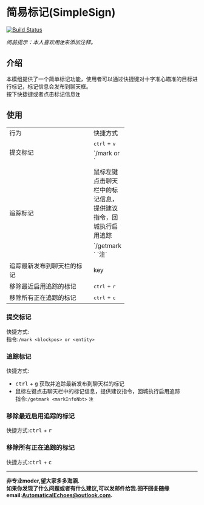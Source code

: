 # 简易标记(SimpleSign)
[![Build Status](https://img.shields.io/badge/MinecraftForge-1.19.x-brightgreen)](https://github.com/MinecraftForge/MinecraftForge?branch=1.20.x)

_阅前提示：本人喜欢用<span title="如果影响你观看就先给你道个歉啦！>-<" >**`注`**</span>来添加注释。_
## 介绍

本模组提供了一个简单标记功能，使用者可以通过快捷键对十字准心瞄准的目标进行标记，标记信息会发布到聊天框。  
按下快捷键或者点击标记信息<span title="点击标记信息提供的是建议指令，因为本质上是指令模组，点击完提交即可" >**`注`**</span>

## 使用

<table width="311" border="0" cellpadding="0" cellspacing="0" style="width:233.25pt;border-collapse:collapse;table-layout:fixed;">
   <colgroup><col width="239" style="mso-width-source:userset;mso-width-alt:7648;">
   <col width="72" style="width:54.00pt;">
   </colgroup><tbody><tr height="18" style="height:13.50pt;">
    <td class="xl65" height="18" width="239" style="height:13.50pt;width:179.25pt;" >行为</td>
    <td class="xl65" width="72" style="width:54.00pt;" >快捷方式</td>
   </tr>
   <tr height="18" style="height:13.50pt;">
    <td class="xl66" height="36" rowspan="2" style="height:27.00pt;border-right:none;border-bottom:none;" >提交标记</td>
    <td class="xl67" ><kbd>ctrl</kbd> + <kbd>v</kbd></td>
   </tr>
   <tr height="18" style="height:13.50pt;">
    <td class="xl67" >`/mark <blockpos> or <entity>`</td>
   </tr>
   <tr height="18" style="height:13.50pt;">
    <td class="xl68" height="18" rowspan="2" style="height:13.50pt;" >追踪标记</td>
    <td class="xl67" >鼠标左键点击聊天栏中的标记信息，提供建议指令，回城执行启用追踪</td>
   </tr>
   <tr height="18" style="height:13.50pt;">
    <td class="xl67" >`/getmark <markInfoNbt>` <span title="不建议手写，因为是NBT" >`注`</span></td>
   </tr>
   <tr height="18" style="height:13.50pt;">
    <td class="xl68" height="18" style="height:13.50pt;" >追踪最新发布到聊天栏的标记</td>
    <td class="xl67" >key</td>
   </tr>
   <tr height="18" style="height:13.50pt;">
    <td class="xl67" height="18" style="height:13.50pt;" >移除最近启用追踪的标记</td>
    <td class="xl67" ><kbd>ctrl</kbd> + <kbd>r</kbd></td>
   </tr>
   <tr height="18" style="height:13.50pt;">
    <td class="xl67" height="18" style="height:13.50pt;" >移除所有正在追踪的标记</td>
    <td class="xl67" ><kbd>ctrl</kbd> + <kbd>c</kbd></td>
   </tr>
  </tbody></table>

### 提交标记
 快捷方式:  
 指令:`/mark <blockpos> or <entity>`  

### 追踪标记
 快捷方式:  
 - <kbd>ctrl</kbd> + <kbd>g</kbd> 获取并追踪最新发布到聊天栏的标记  
 - 鼠标左键点击聊天栏中的标记信息，提供建议指令，回城执行启用追踪  
 指令:`/getmark <markInfoNbt>` <span title="不建议手写，因为是NBT" >`注`</span>  

### 移除最近启用追踪的标记
 快捷方式:<kbd>ctrl</kbd> + <kbd>r</kbd>  

### 移除所有正在追踪的标记
 快捷方式:<kbd>ctrl</kbd> + <kbd>c</kbd>  
___
**非专业moder,望大家多多海涵.  
如果你发现了什么问题或者有什么建议,可以发邮件给我.~~回不回复随缘~~  
email:AutomaticalEchoes@outlook.com.**
